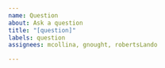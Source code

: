 ```yaml
---
name: Question
about: Ask a question
title: "[question]"
labels: question
assignees: mcollina, gnought, robertsLando

---
```



